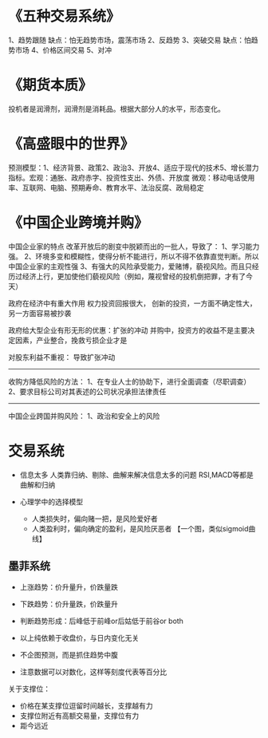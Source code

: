 # 《五种交易系统》
1、趋势跟随    缺点：怕无趋势市场，震荡市场
2、反趋势
3、突破交易    缺点：怕趋势市场
4、价格区间交易
5、对冲

# 《期货本质》
投机者是润滑剂，润滑剂是消耗品。根据大部分人的水平，形态变化。

# 《高盛眼中的世界》
预测模型：1、经济背景、政策2、政治3、开放4、适应于现代的技术5、增长潜力
指标。宏观：通胀、政府赤字、投资性支出、外债、开放度
微观：移动电话使用率、互联网、电脑、预期寿命、教育水平、法治反腐、政局稳定

# 《中国企业跨境并购》
中国企业家的特点
改革开放后的剧变中脱颖而出的一批人，导致了：
1、学习能力强。
2、环境多变和模糊性，使得分析不能进行，所以不得不依靠直觉判断。所以中国企业家的主观性强
3、有强大的风险承受能力，爱赌博，藐视风险。而且只经历过经济上行，更加使他们藐视风险（例如，蔑视曾经的投机倒把罪，才有了今天）

政府在经济中有重大作用
权力投资回报很大，
创新的投资，一方面不确定性大，另一方面容易被抄袭

政府给大型企业有形无形的优惠：扩张的冲动
并购中，投资方的收益不是主要决定因素，产业整合，挽救亏损企业才是

对股东利益不重视：
导致扩张冲动

-------
收购方降低风险的方法：
1、在专业人士的协助下，进行全面调查（尽职调查）
2、要求目标公司对其表述的公司状况承担法律责任

------
中国企业跨国并购风险：
1、政治和安全上的风险

# 交易系统

- 信息太多
人类靠归纳、剔除、曲解来解决信息太多的问题
RSI,MACD等都是曲解和归纳

- 心理学中的选择模型
    - 人类损失时，偏向赌一把，是风险爱好者
    - 人类盈利时，偏向确定的盈利，是风险厌恶者
【一个图，类似sigmoid曲线】

## 墨菲系统
- 上涨趋势：价升量升，价跌量跌
- 下跌趋势：价升量跌，价跌量升

- 判断趋势形成：后峰低于前峰or后姑低于前谷or both
- 以上纯依赖于收盘价，与日内变化无关
- 不企图预测，而是抓住趋势中腹

- 注意数据可以对数化，这样等刻度代表等百分比

关于支撑位：
- 价格在某支撑位逗留时间越长，支撑越有力
- 支撑位附近有高额交易量，支撑位有力
- 距今远近

